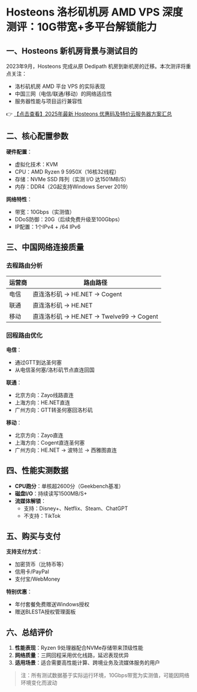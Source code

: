 # Hosteons 洛杉矶机房 AMD VPS 深度测评：10G带宽+多平台解锁能力

## 一、Hosteons 新机房背景与测试目的
2023年9月，Hosteons 完成从原 Dedipath 机房到新机房的迁移。本次测评将重点关注：
- 洛杉矶机房 AMD 平台 VPS 的实际表现
- 中国三网（电信/联通/移动）的网络适应性
- 服务器性能与项目运行兼容性

👉 [【点击查看】2025年最新 Hosteons 优惠码及特价云服务器方案汇总](https://bit.ly/hosteons)

## 二、核心配置参数
**硬件配置**：
- 虚拟化技术：KVM
- CPU：AMD Ryzen 9 5950X（16核32线程）
- 存储：NVMe SSD 阵列（实测 I/O 达1501MB/S）
- 内存：DDR4（2G起支持Windows Server 2019）

**网络特性**：
- 带宽：10Gbps（实测值）
- DDoS防御：20G（后续免费升级至100Gbps）
- IP配置：1个IPv4 + /64 IPv6

## 三、中国网络连接质量
### 去程路由分析
| 运营商 | 路由路径 |
|--------|----------|
| 电信   | 直连洛杉矶 → HE.NET → Cogent |
| 联通   | 直连洛杉矶 → HE.NET |
| 移动   | 直连洛杉矶 → HE.NET → Twelve99 → Cogent |

### 回程路由优化
**电信**：
- 通过GTT到达圣何塞
- 从电信圣何塞/洛杉矶节点直连回国

**联通**：
- 北京方向：Zayo线路直连
- 上海方向：HE.NET直连
- 广州方向：GTT转圣何塞回洛杉矶

**移动**：
- 北京方向：Zayo直连
- 上海方向：Cogent直连圣何塞
- 广州方向：HE.NET → 波特兰 → 西雅图直连

## 四、性能实测数据
- **CPU跑分**：单核超2600分（Geekbench基准）
- **磁盘I/O**：持续读写1500MB/S+
- **流媒体解锁**：
  - 支持：Disney+、Netflix、Steam、ChatGPT
  - 不支持：TikTok

## 五、购买与支付
**支持支付方式**：
- 加密货币（比特币等）
- 信用卡/PayPal
- 支付宝/WebMoney

**特别优惠**：
- 年付套餐免费赠送Windows授权
- 赠送BLESTA授权管理面板

## 六、总结评价
1. **性能表现**：Ryzen 9处理器配合NVMe存储带来顶级性能
2. **网络质量**：三网回程采用优化线路，延迟表现优异
3. **适用场景**：适合需要高性能计算、跨境业务及流媒体服务的用户

> 注：所有测试数据基于实际运行环境，10Gbps带宽为实测值，可能因网络环境变化而波动
